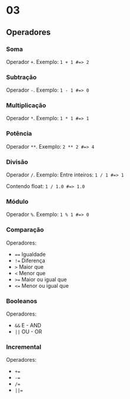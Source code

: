 # 03

## Operadores

### Soma

Operador `+`. Exemplo:
`1 + 1 #=> 2`

### Subtração

Operador `-`. Exemplo:
`1 - 1 #=> 0`

### Multiplicação

Operador `*`. Exemplo:
`1 * 1 #=> 1`

### Potência

Operador `**`. Exemplo:
`2 ** 2 #=> 4`

### Divisão

Operador `/`. Exemplo:
Entre inteiros:
`1 / 1 #=> 1`

Contendo float:
`1 / 1.0 #=> 1.0`

### Módulo

Operador `%`. Exemplo:
`1 % 1 #=> 0`

### Comparação

Operadores:

- `==` Igualdade
- `!=` Diferença
- `>` Maior que
- `<` Menor que
- `>=` Maior ou igual que
- `<=` Menor ou igual que

### Booleanos

Operadores:

- `&&` E - AND
- `||` OU - OR

### Incremental

Operadores:

- `+=`
- `-=`
- `/=`
- `||=`
